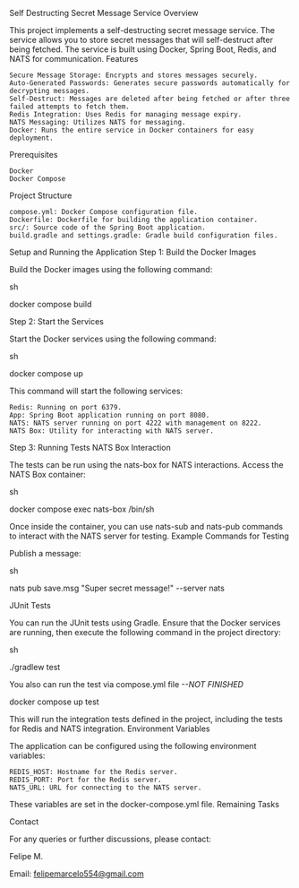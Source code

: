 Self Destructing Secret Message Service
Overview

This project implements a self-destructing secret message service. The service allows you to store secret messages that will self-destruct after being fetched. The service is built using Docker, Spring Boot, Redis, and NATS for communication.
Features

    Secure Message Storage: Encrypts and stores messages securely.
    Auto-Generated Passwords: Generates secure passwords automatically for decrypting messages.
    Self-Destruct: Messages are deleted after being fetched or after three failed attempts to fetch them.
    Redis Integration: Uses Redis for managing message expiry.
    NATS Messaging: Utilizes NATS for messaging.
    Docker: Runs the entire service in Docker containers for easy deployment.

Prerequisites

    Docker
    Docker Compose

Project Structure

    compose.yml: Docker Compose configuration file.
    Dockerfile: Dockerfile for building the application container.
    src/: Source code of the Spring Boot application.
    build.gradle and settings.gradle: Gradle build configuration files.

Setup and Running the Application
Step 1: Build the Docker Images

Build the Docker images using the following command:

sh

docker compose build

Step 2: Start the Services

Start the Docker services using the following command:

sh

docker compose up

This command will start the following services:

    Redis: Running on port 6379.
    App: Spring Boot application running on port 8080.
    NATS: NATS server running on port 4222 with management on 8222.
    NATS Box: Utility for interacting with NATS server.

Step 3: Running Tests
NATS Box Interaction

The tests can be run using the nats-box for NATS interactions. Access the NATS Box container:

sh

docker compose exec nats-box /bin/sh

Once inside the container, you can use nats-sub and nats-pub commands to interact with the NATS server for testing.
Example Commands for Testing

Publish a message:

sh

nats pub save.msg "Super secret message!" --server nats

JUnit Tests

You can run the JUnit tests using Gradle. Ensure that the Docker services are running, then execute the following command in the project directory:

sh

./gradlew test

You also can run the test via compose.yml file *--NOT FINISHED*

docker compose up test


This will run the integration tests defined in the project, including the tests for Redis and NATS integration.
Environment Variables

The application can be configured using the following environment variables:

    REDIS_HOST: Hostname for the Redis server.
    REDIS_PORT: Port for the Redis server.
    NATS_URL: URL for connecting to the NATS server.

These variables are set in the docker-compose.yml file.
Remaining Tasks

Contact

For any queries or further discussions, please contact:

Felipe M.

Email: felipemarcelo554@gmail.com